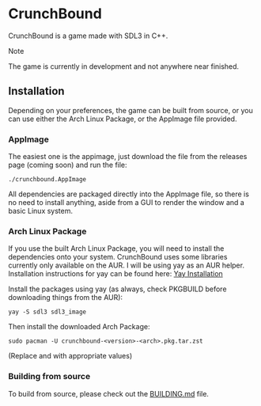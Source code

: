 # CrunchBound

CrunchBound is a game made with SDL3 in C++.

> [!NOTE]
> The game is currently in development and not anywhere near finished.

## Installation

Depending on your preferences, the game can be built from source, or you can use either the Arch Linux Package, or the AppImage file provided.

### AppImage
The easiest one is the appimage, just download the file from the releases page (coming soon) and run the file:

```
./crunchbound.AppImage
```

All dependencies are packaged directly into the AppImage file, so there is no need to install anything, aside from a GUI to render the window and a basic Linux system.

### Arch Linux Package

If you use the built Arch Linux Package, you will need to install the dependencies onto your system.
CrunchBound uses some libraries currently only available on the AUR. I will be using yay as an AUR helper. 
Installation instructions for yay can be found here: [Yay Installation](https://github.com/Jguer/yay?tab=readme-ov-file#installation)

Install the packages using yay (as always, check PKGBUILD before downloading things from the AUR):
```
yay -S sdl3 sdl3_image
```

Then install the downloaded Arch Package:
```
sudo pacman -U crunchbound-<version>-<arch>.pkg.tar.zst
```
(Replace <version> and <arch> with appropriate values)

### Building from source

To build from source, please check out the [BUILDING.md](/BUILDING.md) file.

